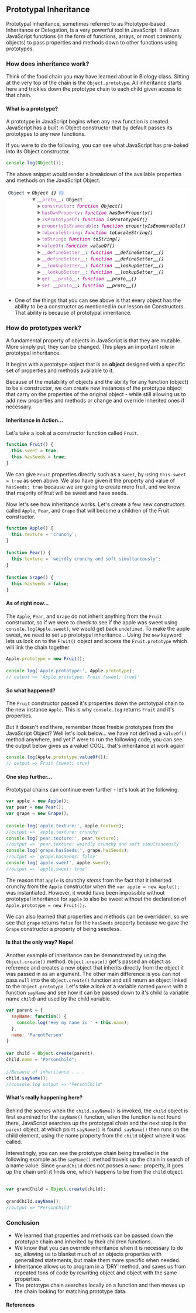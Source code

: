 ## Prototypal Inheritance
Prototypal Inheritance, sometimes referred to as Prototype-based Inheritance or Delegation, is a very powerful tool in JavaScript. It allows JavaScript functions (in the form of functions, arrays, or most commonly objects) to pass properties and methods down to other functions using prototypes.

### How does inheritance work?
Think of the food chain you may have learned about in Biology class. Sitting at the very top of the chain is the `Object.prototype`. All inheritance starts here and trickles down the prototype chain to each child given access to that chain.

#### What is a prototype?
A prototype in JavaScript begins when any new function is created. JavaScript has a built in Object constructor that by default passes its prototypes to any new functions.

If you were to do the following, you can see what JavaScript has pre-baked into its Object constructor.
```js
console.log(Object());
```
The above snippet would render a breakdown of the available properties and methods on the JavaScript Object.

![Object](./object.png)

* One of the things that you can see above is that every object has the ability to be a constructor as mentioned in our lesson on Constructors. That ability is because of prototypal inheritance.


### How do prototypes work?
A fundamental property of objects in JavaScript is that they are mutable. More simply put, they can be changed.
This plays an important role in prototypal inheritance.

It begins with a prototype object that is an **object** designed with a specific set of properties and methods available to it.

Because of the mutability of objects and the ability for any function (object) to be a constructor, we can create new instances of the prototype object that carry on the properties of the original object - while still allowing us to add new properties and methods or change and override inherited ones if necessary.

#### Inheritance in Action...
Let's take a look at a constructor function called `Fruit`.
```js
function Fruit() {
  this.sweet = true;
  this.hasSeeds = true;
}
```
We can give `Fruit` properties directly such as a `sweet`, by using `this.sweet = true` as seen above. We also have given it the property and value of `hasSeeds: true` because we are going to create more fruit, and we know that majority of fruit will be sweet and have seeds.

Now let's see how inheritance works. Let's create a few new constructors called `Apple`, `Pear`, and `Grape` that will become a children of the Fruit constructor.
```js
function Apple() {
  this.texture = 'crunchy';
}

function Pear() {
  this.texture = 'weirdly crunchy and soft simultaneously';
}

function Grape() {
  this.hasSeeds = false;
}
```
#### As of right now...
The `Apple`, `Pear`, and `Grape` do not inherit anything from the `Fruit` constructor, so if we were to check to see if the apple was sweet using `console.log(Apple.sweet)`, we would get back `undefined`. To make the apple sweet, we need to set up prototypal inheritance... Using the `new` keyword lets us lock on to the `Fruit()` object and access the `Fruit.prototype` which will link the chain together

```js
Apple.prototype = new Fruit();

console.log('Apple.prototype:', Apple.prototype);
// output => 'Apple.prototype: Fruit {sweet: true}'
```
#### So what happened?
The `Fruit` constructor passed it's properties down the prototypal chain to the new instance `Apple`. This is why `console.log` returns `Fruit` and it's properties.

But it doesn't end there, remember those freebie prototypes from the JavaScript Object? Well let's look below... we have not defined a `valueOf()` method anywhere, and yet if were to run the following code, you can see the output below gives us a value! COOL, that's inheritance at work again!
```js
console.log(Apple.prototype.valueOf());
// output => Fruit {sweet: true}
```

#### One step further...
Prototypal chains can continue even further - let's look at the following:
```js
var apple = new Apple();
var pear = new Pear();
var grape = new Grape();

console.log('apple.texture:', apple.texture);
//output => 'apple.texture: crunchy'
console.log('pear.texture:', pear.texture);
//output => 'pear.texture: weirdly crunchy and soft simultaneously'
console.log('grape.hasSeeds:', grape.hasSeeds);
//output => 'grape.hasSeeds: false'
console.log('apple.sweet', apple.sweet);
//output => 'apple.sweet: true'
```
The reason that `apple` is crunchy *stems* from the fact that it inherited crunchy from the `Apple` constructor when the `var apple = new Apple();` was instantiated. However, it would have been impossible without prototypal inheritance for `apple` to also be sweet without the declaration of `Apple.prototype = new Fruit();`.

 We can also learned that properties and methods can be overridden, so we see that `grape` returns `false` for the `hasSeeds` property because we gave the `Grape` constructor a property of being seedless.

 #### Is that the only way? Nope!

 Another example of inheritance can be demonstrated by using the `Object.create()` method. `Object.create()` get's passed an object as reference and creates a new object that inherits directly from the object it was passed in as an argument. The other main difference is you can not pass `null` into the `Object.create()` function and still return an object linked to the `Object.prototype`. Let's take a look at a variable named `parent` with a function `sayName` and see how it can be passed down to it's child (a variable name `child`) and used by the child variable.

 ```js
 var parent = {
   sayName: function() {
     console.log('Hey my name is ' + this.name);
   },
   name: 'ParentPerson'
 }

 var child = Object.create(parent);
 child.name = "PersonChild";

 //Because of inheritance . . .
 child.sayName();
 //console.log output => "PersonChild"
 ```
 #### What's really happening here?
 Behind the scenes when the `child.sayName()` is invoked, the `child` object is first examined for the `sayName()` function, when the function is not found there, JavaScript searches up the prototypal chain and the next stop is the `parent` object, at which point `sayName()` is found. `sayName()` then runs on the child element, using the name property from the `child` object where it was called.

 Interestingly, you can see the prototype chain being travelled in the following example as the `sayName()` method travels up the chain in search of a name value. Since `grandChild` does not posses a `name:` property, it goes up the chain until it finds one, which happens to be from the `child` object.
 ```js

 var grandChild = Object.create(child);

 grandChild.sayName();
 //output => "PersonChild"

 ```
### Conclusion
  * We learned that properties and methods can be passed down the prototype chain and inherited by their children functions.
  * We know that you can override inheritance when it is necessary to do so, allowing us to blanket much of an objects properties with generalized statements, but make them more specific when needed.
  * Inheritance allows us to program in a 'DRY' method, and saves us from repeated tons of code by rewriting object and object with the same properties.
  * The prototype chain searches locally on a function and then moves up the chain looking for matching prototype data.


#### References
  [Object Playground]: (http://www.objectplayground.com/)
  [Crockford's JavaScript]: (http://javascript.crockford.com/prototypal.html)
  [Stack Overflow Discussion]: (http://stackoverflow.com/questions/4166616/understanding-the-difference-between-object-create-and-new-somefunction)
